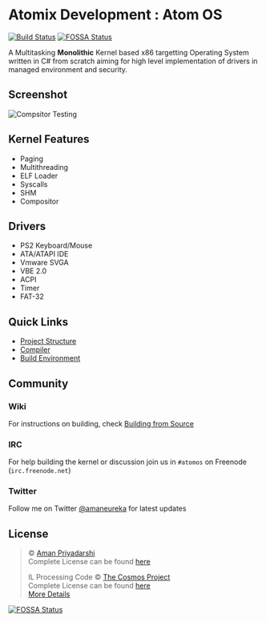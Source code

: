# Atomix Development : Atom OS

[![Build Status](https://travis-ci.org/amaneureka/AtomOS.svg?branch=master)](https://travis-ci.org/amaneureka/AtomOS)
[![FOSSA Status](https://app.fossa.com/api/projects/git%2Bgithub.com%2Fjack-javana%2FAtomOS.svg?type=shield)](https://app.fossa.com/projects/git%2Bgithub.com%2Fjack-javana%2FAtomOS?ref=badge_shield)

A Multitasking **Monolithic** Kernel based x86 targetting Operating System written in C# from scratch aiming for high level implementation of drivers in managed environment and security.

## Screenshot
![Compsitor Testing](http://i.imgur.com/mrMfyTb.png)

## Kernel Features
- Paging
- Multithreading
- ELF Loader
- Syscalls
- SHM
- Compositor

## Drivers
- PS2 Keyboard/Mouse
- ATA/ATAPI IDE
- Vmware SVGA
- VBE 2.0
- ACPI
- Timer
- FAT-32

## Quick Links
- [Project Structure](https://github.com/amaneureka/AtomOS/wiki)
- [Compiler](https://github.com/amaneureka/AtomOS/wiki/Compiler)
- [Build Environment](https://github.com/amaneureka/AtomOS/wiki/Build-Environment)

## Community

### Wiki
For instructions on building, check [Building from Source](https://github.com/amaneureka/AtomOS/wiki/Build-Environment)

### IRC
For help building the kernel or discussion join us in ```#atomos``` on Freenode (```irc.freenode.net```)

### Twitter
Follow me on Twitter [@amaneureka](https://twitter.com/amaneureka) for latest updates

## License
> © [Aman Priyadarshi](mailto:aman.eureka@gmail.com)<br>
> Complete License can be found [here](LICENSE.md)
>
> IL Processing Code © [The Cosmos Project](https://github.com/CosmosOS/Cosmos)<br>
> Complete License can be found [here](https://github.com/CosmosOS/Cosmos/blob/master/LICENSE.txt)<br>
> [More Details](https://github.com/amaneureka/AtomOS/tree/master/src/Compiler/License.txt)


[![FOSSA Status](https://app.fossa.com/api/projects/git%2Bgithub.com%2Fjack-javana%2FAtomOS.svg?type=large)](https://app.fossa.com/projects/git%2Bgithub.com%2Fjack-javana%2FAtomOS?ref=badge_large)